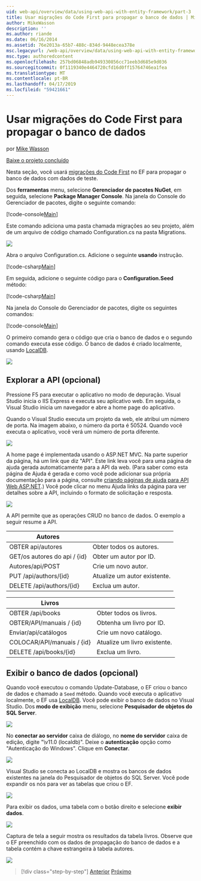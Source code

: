 ```yaml
---
uid: web-api/overview/data/using-web-api-with-entity-framework/part-3
title: Usar migrações do Code First para propagar o banco de dados | Microsoft Docs
author: MikeWasson
description: ''
ms.author: riande
ms.date: 06/16/2014
ms.assetid: 76e2013a-65b7-488c-834d-9448ecea378e
msc.legacyurl: /web-api/overview/data/using-web-api-with-entity-framework/part-3
msc.type: authoredcontent
ms.openlocfilehash: 257bd06848adb949330856cc71eeb3d685e9d036
ms.sourcegitcommit: 0f1119340e4464720cfd16d0ff15764746ea1fea
ms.translationtype: MT
ms.contentlocale: pt-BR
ms.lasthandoff: 04/17/2019
ms.locfileid: "59421661"
---
```

# <a name="use-code-first-migrations-to-seed-the-database"></a>Usar migrações do Code First para propagar o banco de dados

por [Mike Wasson](https://github.com/MikeWasson)

[Baixe o projeto concluído](https://github.com/MikeWasson/BookService)

Nesta seção, você usará [migrações do Code First](https://msdn.microsoft.com/data/jj591621) no EF para propagar o banco de dados com dados de teste.

Dos **ferramentas** menu, selecione **Gerenciador de pacotes NuGet**, em seguida, selecione **Package Manager Console**. Na janela do Console do Gerenciador de pacotes, digite o seguinte comando:

[!code-console[Main](part-3/samples/sample1.cmd)]

Este comando adiciona uma pasta chamada migrações ao seu projeto, além de um arquivo de código chamado Configuration.cs na pasta Migrations.

![](part-3/_static/image1.png)

Abra o arquivo Configuration.cs. Adicione o seguinte **usando** instrução.

[!code-csharp[Main](part-3/samples/sample2.cs)]

Em seguida, adicione o seguinte código para o **Configuration.Seed** método:

[!code-csharp[Main](part-3/samples/sample3.cs)]

Na janela do Console do Gerenciador de pacotes, digite os seguintes comandos:

[!code-console[Main](part-3/samples/sample4.cmd)]

O primeiro comando gera o código que cria o banco de dados e o segundo comando executa esse código. O banco de dados é criado localmente, usando [LocalDB](https://msdn.microsoft.com/library/hh510202.aspx).

![](part-3/_static/image2.png)

## <a name="explore-the-api-optional"></a>Explorar a API (opcional)

Pressione F5 para executar o aplicativo no modo de depuração. Visual Studio inicia o IIS Express e executa seu aplicativo web. Em seguida, o Visual Studio inicia um navegador e abre a home page do aplicativo.

Quando o Visual Studio executa um projeto da web, ele atribui um número de porta. Na imagem abaixo, o número da porta é 50524. Quando você executa o aplicativo, você verá um número de porta diferente.

![](part-3/_static/image3.png)

A home page é implementada usando o ASP.NET MVC. Na parte superior da página, há um link que diz "API". Este link leva você para uma página de ajuda gerada automaticamente para a API da web. (Para saber como esta página de Ajuda é gerada e como você pode adicionar sua própria documentação para a página, consulte [criando páginas de ajuda para API Web ASP.NET](../../getting-started-with-aspnet-web-api/creating-api-help-pages.md).) Você pode clicar no menu Ajuda links da página para ver detalhes sobre a API, incluindo o formato de solicitação e resposta.

![](part-3/_static/image4.png)

A API permite que as operações CRUD no banco de dados. O exemplo a seguir resume a API.

| Autores |  |
| --- | -- |
| OBTER api/autores | Obter todos os autores. |
| GET/os autores do api / {id} | Obter um autor por ID. |
| Autores/api/POST | Crie um novo autor. |
| PUT /api/authors/{id} | Atualize um autor existente. |
| DELETE /api/authors/{id} | Exclua um autor. |

| Livros |  |
| --- | -- |
| OBTER /api/books | Obter todos os livros. |
| OBTER/API/manuais / {id} | Obtenha um livro por ID. |
| Enviar/api/catálogos | Crie um novo catálogo. |
| COLOCAR/API/manuais / {id} | Atualize um livro existente. |
| DELETE /api/books/{id} | Exclua um livro. |

## <a name="view-the-database-optional"></a>Exibir o banco de dados (opcional)

Quando você executou o comando Update-Database, o EF criou o banco de dados e chamado a `Seed` método. Quando você executa o aplicativo localmente, o EF usa [LocalDB](https://blogs.msdn.com/b/sqlexpress/archive/2011/07/12/introducing-localdb-a-better-sql-express.aspx). Você pode exibir o banco de dados no Visual Studio. Dos **modo de exibição** menu, selecione **Pesquisador de objetos do SQL Server**.

![](part-3/_static/image5.png)

No **conectar ao servidor** caixa de diálogo, no **nome do servidor** caixa de edição, digite "\v11.0 (localdb)". Deixe o **autenticação** opção como "Autenticação do Windows". Clique em **Conectar**.

![](part-3/_static/image6.png)

Visual Studio se conecta ao LocalDB e mostra os bancos de dados existentes na janela do Pesquisador de objetos do SQL Server. Você pode expandir os nós para ver as tabelas que criou o EF.

![](part-3/_static/image7.png)

Para exibir os dados, uma tabela com o botão direito e selecione **exibir dados**.

![](part-3/_static/image8.png)

Captura de tela a seguir mostra os resultados da tabela livros. Observe que o EF preenchido com os dados de propagação do banco de dados e a tabela contém a chave estrangeira à tabela autores.

![](part-3/_static/image9.png)

> [!div class="step-by-step"]
> [Anterior](part-2.md)
> [Próximo](part-4.md)
